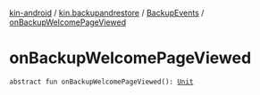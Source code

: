 [kin-android](../../index.md) / [kin.backupandrestore](../index.md) / [BackupEvents](index.md) / [onBackupWelcomePageViewed](./on-backup-welcome-page-viewed.md)

# onBackupWelcomePageViewed

`abstract fun onBackupWelcomePageViewed(): `[`Unit`](https://kotlinlang.org/api/latest/jvm/stdlib/kotlin/-unit/index.html)